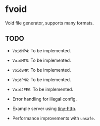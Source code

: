 # fvoid

Void file generator, supports many formats.

## TODO

- `VoidMP4`: To be implemented.

- `VoidMTS`: To be implemented.

- `VoidBMP`: To be implemented.

- `VoidPNG`: To be implemented.

- `VoidJPEG`: To be implemented.

- Error handling for illegal config.

- Example server using [tiny-http](https://github.com/tiny-http/tiny-http).

- Performance improvements with `unsafe`.
